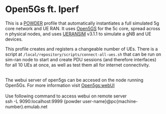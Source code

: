 # Open5Gs ft. Iperf

This is a [POWDER](https://powderwireless.net/) profile that automatically instantiates a full simulated 5g core network and UE RAN. It uses [Open5GS](https://github.com/open5gs/open5gs) for the 5c core, spread across n physical nodes, and uses [UERANSIM](https://github.com/aligungr/UERANSIM) v3.1.1 to simulate a gNB and UE devices.

This profile creates and registers a changeable number of UEs. There is a script at `/local/repository/scripts/connect-all-ues.sh` that can be run on sim-ran node to start and create PDU sessions (and therefore interfaces) for all 10 UEs at once, as well as test them all for internet connectivity.

<br />The webui server of open5gs can be accesed on the node running Open5Gs. For more information visit [Open5gs:webUI](https://www.sharetechnote.com/html/OpenRAN/OR_open5gs_webui.html)
<br /><br />Use following command to access webui on remote server
<br />
ssh -L 9090:localhost:9999 {powder user-name}@pc{machine-number}.emulab.net
